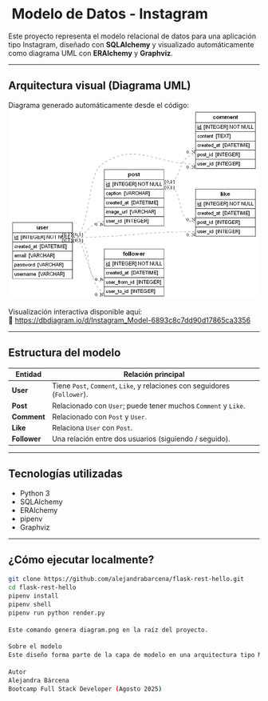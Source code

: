 # ​ Modelo de Datos - Instagram

Este proyecto representa el modelo relacional de datos para una aplicación tipo Instagram, diseñado con **SQLAlchemy** y visualizado automáticamente como diagrama UML con **ERAlchemy** y **Graphviz**.

---

##  Arquitectura visual (Diagrama UML)

Diagrama generado automáticamente desde el código:  
![Diagrama UML generado](diagram.png)

Visualización interactiva disponible aquí:  
🔗 https://dbdiagram.io/d/Instagram_Model-6893c8c7dd90d17865ca3356

---

##  Estructura del modelo

| Entidad   | Relación principal                                        |
|-----------|-----------------------------------------------------------|
| **User**  | Tiene `Post`, `Comment`, `Like`, y relaciones con seguidores (`Follower`). |
| **Post**  | Relacionado con `User`; puede tener muchos `Comment` y `Like`. |
| **Comment** | Relacionado con `Post` y `User`.                        |
| **Like**  | Relaciona `User` con `Post`.                              |
| **Follower** | Una relación entre dos usuarios (siguiendo / seguido). |

---

##  Tecnologías utilizadas

- Python 3  
- SQLAlchemy  
- ERAlchemy  
- pipenv  
- Graphviz

---

##  ¿Cómo ejecutar localmente?

```bash
git clone https://github.com/alejandrabarcena/flask-rest-hello.git
cd flask-rest-hello
pipenv install
pipenv shell
pipenv run python render.py

Este comando genera diagram.png en la raíz del proyecto.

Sobre el modelo
Este diseño forma parte de la capa de modelo en una arquitectura tipo MVC. Define cómo se almacenan y se relacionan los datos antes de crear las rutas, controladores o lógica de negocio. Gracias a este esquema, funcionalidades como comentar, dar like, seguir usuarios o mostrar posts pueden construirse con claridad y solidez.

Autor
Alejandra Bárcena
Bootcamp Full Stack Developer (Agosto 2025)




